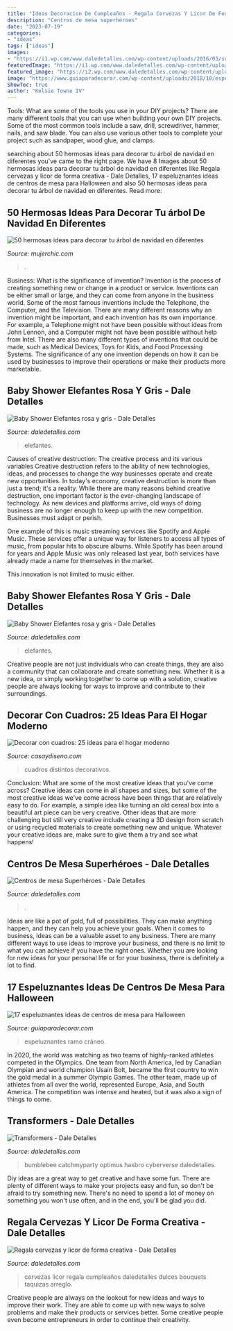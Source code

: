 ```yaml
---
title: "Ideas Decoracion De Cumpleaños - Regala Cervezas Y Licor De Forma Creativa"
description: "Centros de mesa superhéroes"
date: "2023-07-19"
categories:
- "ideas"
tags: ["ideas"]
images:
- "https://i1.wp.com/www.daledetalles.com/wp-content/uploads/2016/03/superheroes16.jpg?resize=564%2C752"
featuredImage: "https://i1.wp.com/www.daledetalles.com/wp-content/uploads/2016/03/superheroes16.jpg?resize=564%2C752"
featured_image: "https://i2.wp.com/www.daledetalles.com/wp-content/uploads/2016/02/baby-shower12.jpg?resize=600%2C800"
image: "https://www.guiaparadecorar.com/wp-content/uploads/2018/10/espeluznantes-ideas-de-centros-de-mesa-para-Halloween13-480x720.jpg"
ShowToc: true
author: "Kelsie Towne IV"
---
```



Tools: What are some of the tools you use in your DIY projects?
There are many different tools that you can use when building your own DIY projects. Some of the most common tools include a saw, drill, screwdriver, hammer, nails, and saw blade. You can also use various other tools to complete your project such as sandpaper, wood glue, and clamps.

	

		
searching about 50 hermosas ideas para decorar tu árbol de navidad en diferentes you've came to the right page. We have 8 Images about 50 hermosas ideas para decorar tu árbol de navidad en diferentes like Regala cervezas y licor de forma creativa - Dale Detalles, 17 espeluznantes ideas de centros de mesa para Halloween and also 50 hermosas ideas para decorar tu árbol de navidad en diferentes. Read more:
		
    
## 50 Hermosas Ideas Para Decorar Tu árbol De Navidad En Diferentes

<img loading=lazy src="https://mujerchic.com/wp-content/uploads/2017/11/9b2b9de7075db328e86196e609d0a857.jpg" onerror="this.onerror=null;this.src='https://tse4.mm.bing.net/th?id=OIP.SG_oQq3X74GUJXn-NL1KWAHaJ4&amp;pid=15.1';" alt="50 hermosas ideas para decorar tu árbol de navidad en diferentes">

_Source: mujerchic.com_

>. 

	

Business: What is the significance of invention?
Invention is the process of creating something new or change in a product or service. Inventions can be either small or large, and they can come from anyone in the business world. Some of the most famous inventions include the Telephone, the Computer, and the Television. There are many different reasons why an invention might be important, and each invention has its own importance. For example, a Telephone might not have been possible without ideas from John Lennon, and a Computer might not have been possible without help from Intel. 
There are also many different types of inventions that could be made, such as Medical Devices, Toys for Kids, and Food Processing Systems. The significance of any one invention depends on how it can be used by businesses to improve their operations or make their products more marketable.

    
## Baby Shower Elefantes Rosa Y Gris - Dale Detalles

<img loading=lazy src="https://i2.wp.com/www.daledetalles.com/wp-content/uploads/2016/02/baby-shower12.jpg?resize=600%2C800" onerror="this.onerror=null;this.src='https://tse1.mm.bing.net/th?id=OIP.aKWlx8lsdqMZovkTFgeJzwHaJ4&amp;pid=15.1';" alt="Baby Shower Elefantes rosa y gris - Dale Detalles">

_Source: daledetalles.com_

>elefantes. 

	

Causes of creative destruction: The creative process and its various variables
Creative destruction refers to the ability of new technologies, ideas, and processes to change the way businesses operate and create new opportunities. In today's economy, creative destruction is more than just a trend; it's a reality.
While there are many reasons behind creative destruction, one important factor is the ever-changing landscape of technology. As new devices and platforms arrive, old ways of doing business are no longer enough to keep up with the new competition. Businesses must adapt or perish.

One example of this is music streaming services like Spotify and Apple Music. These services offer a unique way for listeners to access all types of music, from popular hits to obscure albums. While Spotify has been around for years and Apple Music was only released last year, both services have already made a name for themselves in the market.

This innovation is not limited to music either.

    
## Baby Shower Elefantes Rosa Y Gris - Dale Detalles

<img loading=lazy src="https://i1.wp.com/www.daledetalles.com/wp-content/uploads/2016/02/baby-shower11.jpg" onerror="this.onerror=null;this.src='https://tse3.mm.bing.net/th?id=OIP.Q1JXlJlJOy78GYKruotH0QHaJ4&amp;pid=15.1';" alt="Baby Shower Elefantes rosa y gris - Dale Detalles">

_Source: daledetalles.com_

>elefantes. 

	

Creative people are not just individuals who can create things, they are also a community that can collaborate and create something new. Whether it is a new idea, or simply working together to come up with a solution, creative people are always looking for ways to improve and contribute to their surroundings.

    
## Decorar Con Cuadros: 25 Ideas Para El Hogar Moderno

<img loading=lazy src="https://casaydiseno.com/wp-content/uploads/2015/07/decorar-con-cuadros-salon-distintos-tamanos.jpeg" onerror="this.onerror=null;this.src='https://tse4.mm.bing.net/th?id=OIP.xb2xlRLUaRfkDslPnLcdXAHaJ3&amp;pid=15.1';" alt="Decorar con cuadros: 25 ideas para el hogar moderno">

_Source: casaydiseno.com_

>cuadros distintos decorativos. 

	

Conclusion: What are some of the most creative ideas that you've come across?
Creative ideas can come in all shapes and sizes, but some of the most creative ideas we've come across have been things that are relatively easy to do. For example, a simple idea like turning an old cereal box into a beautiful art piece can be very creative. Other ideas that are more challenging but still very creative include creating a 3D design from scratch or using recycled materials to create something new and unique. Whatever your creative ideas are, make sure to give them a try and see what happens!

    
## Centros De Mesa Superhéroes - Dale Detalles

<img loading=lazy src="https://i1.wp.com/www.daledetalles.com/wp-content/uploads/2016/03/superheroes16.jpg?resize=564%2C752" onerror="this.onerror=null;this.src='https://tse3.mm.bing.net/th?id=OIP.APHfgIvZc-7jy5RhOPkCUAHaJ4&amp;pid=15.1';" alt="Centros de mesa Superhéroes - Dale Detalles">

_Source: daledetalles.com_

>. 

	

Ideas are like a pot of gold, full of possibilities. They can make anything happen, and they can help you achieve your goals. When it comes to business, ideas can be a valuable asset to any business. There are many different ways to use ideas to improve your business, and there is no limit to what you can achieve if you have the right ones. Whether you are looking for new ideas for your personal life or for your business, there is definitely a lot to find.

    
## 17 Espeluznantes Ideas De Centros De Mesa Para Halloween

<img loading=lazy src="https://www.guiaparadecorar.com/wp-content/uploads/2018/10/espeluznantes-ideas-de-centros-de-mesa-para-Halloween13-480x720.jpg" onerror="this.onerror=null;this.src='https://tse2.mm.bing.net/th?id=OIP.6MadGbajDodsG_k6OKdCwgHaLH&amp;pid=15.1';" alt="17 espeluznantes ideas de centros de mesa para Halloween">

_Source: guiaparadecorar.com_

>espeluznantes ramo cráneo. 

	

In 2020, the world was watching as two teams of highly-ranked athletes competed in the Olympics. One team from North America, led by Canadian Olympian and world champion Usain Bolt, became the first country to win the gold medal in a summer Olympic Games. The other team, made up of athletes from all over the world, represented Europe, Asia, and South America. The competition was intense and heated, but it was also a sign of things to come.

    
## Transformers - Dale Detalles

<img loading=lazy src="https://i2.wp.com/www.daledetalles.com/wp-content/uploads/2016/02/transformers15.jpg?resize=664%2C1000" onerror="this.onerror=null;this.src='https://tse4.mm.bing.net/th?id=OIP.43UnoiBpZ9I9csYwGFnDTgHaLJ&amp;pid=15.1';" alt="Transformers - Dale Detalles">

_Source: daledetalles.com_

>bumblebee catchmyparty optimus hasbro cyberverse daledetalles. 

	

Diy ideas are a great way to get creative and have some fun. There are plenty of different ways to make your projects easy and fun, so don't be afraid to try something new. There's no need to spend a lot of money on something you won't use often, and in the end, you'll be glad you did.

    
## Regala Cervezas Y Licor De Forma Creativa - Dale Detalles

<img loading=lazy src="https://i0.wp.com/www.daledetalles.com/wp-content/uploads/2017/05/regala-cervezas-y-licor-de-forma-creativa11.jpg" onerror="this.onerror=null;this.src='https://tse2.mm.bing.net/th?id=OIP.cQPI-4DAZJw5xwcqliN6VQHaJ4&amp;pid=15.1';" alt="Regala cervezas y licor de forma creativa - Dale Detalles">

_Source: daledetalles.com_

>cervezas licor regala cumpleaños daledetalles dulces bouquets taquizas arreglo. 

	

Creative people are always on the lookout for new ideas and ways to improve their work. They are able to come up with new ways to solve problems and make their products or services better. Some creative people even become entrepreneurs in order to continue their creativity.

